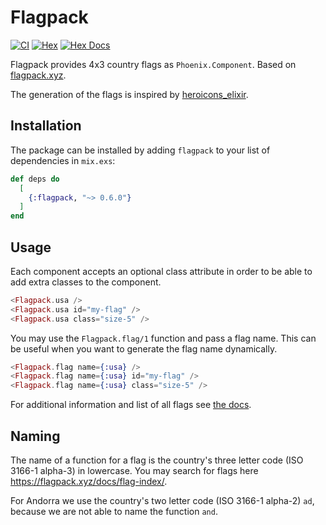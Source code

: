 # Flagpack

[![CI](https://github.com/Flo0807/flagpack_elixir/actions/workflows/ci.yml/badge.svg)](https://github.com/Flo0807/flagpack_elixir/actions/workflows/ci.yml)
[![Hex](https://img.shields.io/hexpm/v/flagpack.svg)](https://hex.pm/packages/flagpack)
[![Hex Docs](https://img.shields.io/badge/hex-docs-green)](https://hexdocs.pm/flagpack/Flagpack.html)

Flagpack provides 4x3 country flags as `Phoenix.Component`. Based on [flagpack.xyz](https://flagpack.xyz/).

The generation of the flags is inspired by [heroicons_elixir](https://github.com/mveytsman/heroicons_elixir).

## Installation

The package can be installed by adding `flagpack` to your list of dependencies in `mix.exs`:

```elixir
def deps do
  [
    {:flagpack, "~> 0.6.0"}
  ]
end
```

## Usage

Each component accepts an optional class attribute in order to be able to add extra classes to the component.

```eex
<Flagpack.usa />
<Flagpack.usa id="my-flag" />
<Flagpack.usa class="size-5" />
```

You may use the `Flagpack.flag/1` function and pass a flag name. This can be useful when you want to generate the flag name dynamically.

```eex
<Flagpack.flag name={:usa} />
<Flagpack.flag name={:usa} id="my-flag" />
<Flagpack.flag name={:usa} class="size-5" />
```

For additional information and list of all flags see [the docs](https://hexdocs.pm/flagpack/Flagpack.html).

## Naming

The name of a function for a flag is the country's three letter code (ISO 3166-1 alpha-3) in lowercase. You may search for flags here https://flagpack.xyz/docs/flag-index/.

For Andorra we use the country's two letter code (ISO 3166-1 alpha-2) `ad`, because we are not able to name the function `and`.

